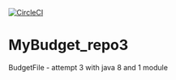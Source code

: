 [![CircleCI](https://circleci.com/gh/AnnelyseBe/MyBudget_repo3.svg?style=svg)](https://circleci.com/gh/AnnelyseBe/MyBudget_repo3)

# MyBudget_repo3
BudgetFile - attempt 3 with java 8 and 1 module
